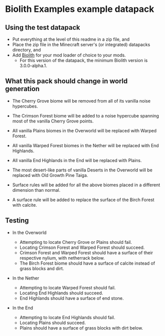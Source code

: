 # Biolith Examples example datapack

## Using the test datapack

* Put everything at the level of this readme in a zip file, and
* Place the zip file in the Minecraft server's (or integrated) datapacks directory, and
* Add [Biolith](https://modrinth.com/mod/biolith/versions) for your mod loader of choice to your mods.
  * For this version of the datapack, the minimum Biolith version is 3.0.0-alpha.1.

## What this pack should change in world generation

* The Cherry Grove biome will be removed from all of its vanilla noise hypercubes.
* The Crimson Forest biome will be added to a noise hypercube spanning most of the vanilla Cherry Grove points.
* All vanilla Plains biomes in the Overworld will be replaced with Warped Forest.
* All vanilla Warped Forest biomes in the Nether will be replaced with End Highlands.
* All vanilla End Highlands in the End will be replaced with Plains.
* The most desert-like parts of vanilla Deserts in the Overworld will be replaced with Old Growth Pine Taiga.

* Surface rules will be added for all the above biomes placed in a different dimension than normal.
* A surface rule will be added to replace the surface of the Birch Forest with calcite.

## Testing

* In the Overworld
  * Attempting to locate Cherry Grove or Plains should fail.
  * Locating Crimson Forest and Warped Forest should succeed.
  * Crimson Forest and Warped Forest should have a surface of their respective nylium, with netherrack below.
  * The Birch Forest biome should have a surface of calcite instead of grass blocks and dirt.

* In the Nether
  * Attempting to locate Warped Forest should fail.
  * Locating End Highlands should succeed.
  * End Highlands should have a surface of end stone.

* In the End
  * Attempting to locate End Highlands should fail.
  * Locating Plains should succeed.
  * Plains should have a surface of grass blocks with dirt below.
